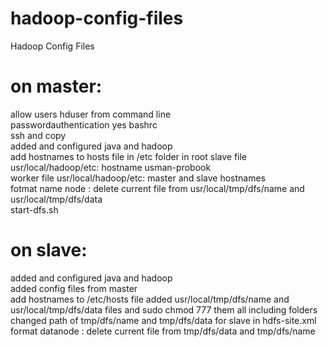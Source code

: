 # hadoop-config-files <br>
Hadoop Config Files <br>
# on master: <br>
allow users hduser from command line<br>
passwordauthentication yes bashrc<br>
ssh and copy <br>
added and configured java and hadoop <br>
add hostnames to hosts file in /etc folder in root
slave file usr/local/hadoop/etc: hostname usman-probook <br>
worker file usr/local/hadoop/etc: master and slave hostnames <br>
fotmat name node : delete current file from usr/local/tmp/dfs/name and usr/local/tmp/dfs/data <br>
start-dfs.sh <br>
# on slave: <br>
added and configured java and hadoop <br>
added config files from master <br>
add hostnames to /etc/hosts file
added usr/local/tmp/dfs/name and usr/local/tmp/dfs/data files and sudo chmod 777 them all including folders <br>
changed path of tmp/dfs/name and tmp/dfs/data for slave in hdfs-site.xml <br>
format datanode : delete current file from tmp/dfs/data and tmp/dfs/name <br>
